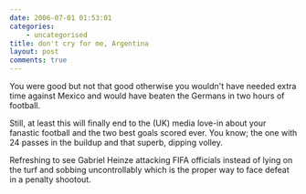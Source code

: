 ```yaml
---
date: 2006-07-01 01:53:01
categories:
    - uncategorised
title: don't cry for me, Argentina
layout: post
comments: true
---
```

You were good but not that good otherwise you wouldn't have needed extra
time against Mexico and would have beaten the Germans in two hours of
football.

Still, at least this will finally end to the (UK) media love-in about
your fanastic football and the two best goals scored ever. You know; the
one with 24 passes in the buildup and that superb, dipping volley.

Refreshing to see Gabriel Heinze attacking FIFA officials instead of
lying on the turf and sobbing uncontrollably which is the proper way to
face defeat in a penalty shootout.
